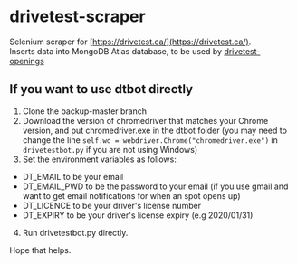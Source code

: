 # drivetest-scraper  
Selenium scraper for [https://drivetest.ca/](https://drivetest.ca/).  
Inserts data into MongoDB Atlas database, to be used by [drivetest-openings](https://github.com/tacticaltofu/drivetest-openings)

## If you want to use dtbot directly
1. Clone the backup-master branch
2. Download the version of chromedriver that matches your Chrome version, and put chromedriver.exe in the dtbot folder (you may need to change the line `self.wd = webdriver.Chrome("chromedriver.exe")` in `drivetestbot.py` if you are not using Windows)
3. Set the environment variables as follows:
  - DT_EMAIL to be your email
  - DT_EMAIL_PWD to be the password to your email (if you use gmail and want to get email notifications for when an spot opens up)
  - DT_LICENCE to be your driver's license number
  - DT_EXPIRY to be your driver's license expiry (e.g 2020/01/31)
4. Run drivetestbot.py directly.

Hope that helps.
